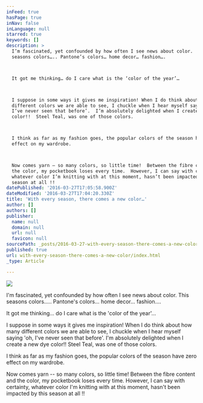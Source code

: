 ```yaml
---
inFeed: true
hasPage: true
inNav: false
inLanguage: null
starred: true
keywords: []
description: >
  I’m fascinated, yet confounded by how often I see news about color.  This
  seasons colors….. Pantone’s colors… home decor… fashion….



  It got me thinking… do I care what is the ‘color of the year’…



  I suppose in some ways it gives me inspiration! When I do think about how many
  different colors we are able to see, I chuckle when I hear myself saying ‘oh,
  I’ve never seen that before’.  I’m absolutely delighted when I create a new dye
  color!!  Steel Teal, was one of those colors.



  I think as far as my fashion goes, the popular colors of the season have zero
  effect on my wardrobe.



  Now comes yarn – so many colors, so little time!  Between the fibre content and
  the color, my pocketbook loses every time.  However, I can say with certainty,
  whatever color I’m knitting with at this moment, hasn’t been impacted by this
  season at all !!
datePublished: '2016-03-27T17:05:58.900Z'
dateModified: '2016-03-27T17:04:20.330Z'
title: 'With every season, there comes a new color…'
author: []
authors: []
publisher:
  name: null
  domain: null
  url: null
  favicon: null
sourcePath: _posts/2016-03-27-with-every-season-there-comes-a-new-color.md
published: true
url: with-every-season-there-comes-a-new-color/index.html
_type: Article

---
```

![](https://the-grid-user-content.s3-us-west-2.amazonaws.com/4087bddc-3b5a-4f4a-8f2a-1b255e286ebf.jpg)

I'm fascinated, yet confounded by how often I see news about color. This seasons colors..... Pantone's colors... home decor... fashion....

It got me thinking... do I care what is the 'color of the year'...

I suppose in some ways it gives me inspiration! When I do think about how many different colors we are able to see, I chuckle when I hear myself saying 'oh, I've never seen that before'. I'm absolutely delighted when I create a new dye color!! Steel Teal, was one of those colors.

I think as far as my fashion goes, the popular colors of the season have zero effect on my wardrobe.

Now comes yarn -- so many colors, so little time! Between the fibre content and the color, my pocketbook loses every time. However, I can say with certainty, whatever color I'm knitting with at this moment, hasn't been impacted by this season at all !!